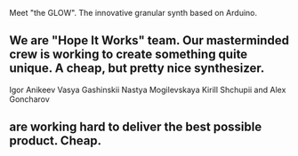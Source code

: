 Meet "the GLOW". The innovative granular synth based on Arduino.

We are "Hope It Works" team. 
Our masterminded crew is working to create something quite unique. <bold> A cheap, but pretty nice synthesizer. </bold>
------------

Igor Anikeev
Vasya Gashinskii
Nastya Mogilevskaya
Kirill Shchupii
and
Alex Goncharov

are working hard to deliver the best possible product. Cheap.
------------


